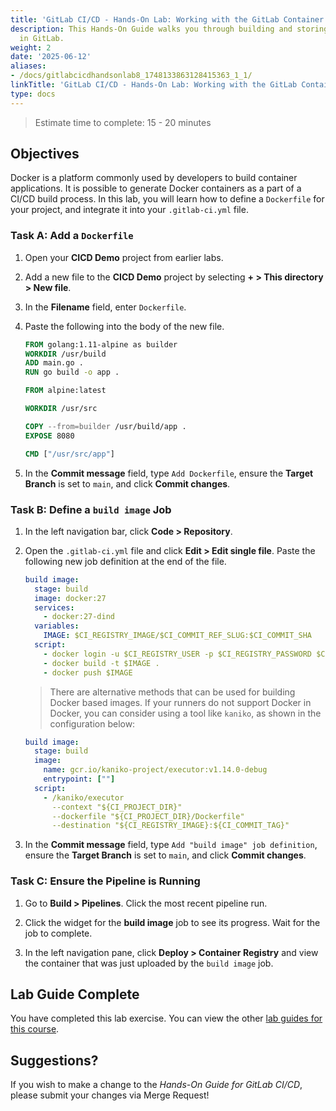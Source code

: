 ```yaml
---
title: 'GitLab CI/CD - Hands-On Lab: Working with the GitLab Container Registry'
description: This Hands-On Guide walks you through building and storing a Docker container
  in GitLab.
weight: 2
date: '2025-06-12'
aliases:
- /docs/gitlabcicdhandsonlab8_1748133863128415363_1_1/
linkTitle: 'GitLab CI/CD - Hands-On Lab: Working with the GitLab Container Registry'
type: docs
---
```


> Estimate time to complete: 15 - 20 minutes

## Objectives

Docker is a platform commonly used by developers to build container applications. It is possible to generate Docker containers as a part of a CI/CD build process. In this lab, you will learn how to define a `Dockerfile` for your project, and integrate it into your `.gitlab-ci.yml` file.

### Task A: Add a `Dockerfile`

1. Open your **CICD Demo** project from earlier labs.

1. Add a new file to the **CICD Demo** project by selecting **+ > This directory > New file**.

1. In the **Filename** field, enter `Dockerfile`.

1. Paste the following into the body of the new file.

    ```Dockerfile
    FROM golang:1.11-alpine as builder
    WORKDIR /usr/build
    ADD main.go .
    RUN go build -o app .

    FROM alpine:latest

    WORKDIR /usr/src

    COPY --from=builder /usr/build/app .
    EXPOSE 8080

    CMD ["/usr/src/app"]
    ```

1. In the **Commit message** field, type `Add Dockerfile`, ensure the **Target Branch** is set to `main`, and click **Commit changes**.

### Task B: Define a `build image` Job

1. In the left navigation bar, click **Code > Repository**.

1. Open the `.gitlab-ci.yml` file and click **Edit > Edit single file**. Paste the following new job definition at the end of the file.

    ```yml
    build image:
      stage: build
      image: docker:27
      services:
        - docker:27-dind
      variables:
        IMAGE: $CI_REGISTRY_IMAGE/$CI_COMMIT_REF_SLUG:$CI_COMMIT_SHA
      script:
        - docker login -u $CI_REGISTRY_USER -p $CI_REGISTRY_PASSWORD $CI_REGISTRY
        - docker build -t $IMAGE .
        - docker push $IMAGE
    ```

    > There are alternative methods that can be used for building Docker based images. If your runners do not support Docker in Docker, you can consider using a tool like `kaniko`, as shown in the configuration below:

    ```yml
    build image:
      stage: build
      image:
        name: gcr.io/kaniko-project/executor:v1.14.0-debug
        entrypoint: [""]
      script:
        - /kaniko/executor
          --context "${CI_PROJECT_DIR}"
          --dockerfile "${CI_PROJECT_DIR}/Dockerfile"
          --destination "${CI_REGISTRY_IMAGE}:${CI_COMMIT_TAG}"
    ```

1. In the **Commit message** field, type `Add "build image" job definition`, ensure the **Target Branch** is set to `main`, and click **Commit changes**.

### Task C: Ensure the Pipeline is Running

1. Go to **Build > Pipelines**. Click the most recent pipeline run.

1. Click the widget for the **build image** job to see its progress. Wait for the job to complete.

1. In the left navigation pane, click **Deploy > Container Registry** and view the container that was just uploaded by the `build image` job.

## Lab Guide Complete

You have completed this lab exercise. You can view the other [lab guides for this course](/handbook/customer-success/professional-services-engineering/education-services/gitlabcicdhandson).

## Suggestions?

If you wish to make a change to the *Hands-On Guide for GitLab CI/CD*, please submit your changes via Merge Request!
